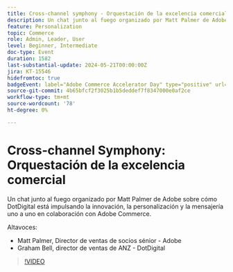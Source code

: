 ```yaml
---
title: Cross-channel symphony - Orquestación de la excelencia comercial
description: Un chat junto al fuego organizado por Matt Palmer de Adobe sobre cómo DotDigital está impulsando la innovación, la personalización y la mensajería uno a uno en colaboración con Adobe Commerce.
feature: Personalization
topic: Commerce
role: Admin, Leader, User
level: Beginner, Intermediate
doc-type: Event
duration: 1582
last-substantial-update: 2024-05-21T00:00:00Z
jira: KT-15546
hidefromtoc: true
badgeEvent: label="Adobe Commerce Accelerator Day" type="positive" url="https://experienceleague.adobe.com/en/docs/events/apac-commerce-recordings/2024/accelerator-day/overview.html"
source-git-commit: 4b65bfcf2f3025b1b5deddef7f8347000e0af2ce
workflow-type: tm+mt
source-wordcount: '78'
ht-degree: 0%

---
```



# Cross-channel Symphony: Orquestación de la excelencia comercial

Un chat junto al fuego organizado por Matt Palmer de Adobe sobre cómo DotDigital está impulsando la innovación, la personalización y la mensajería uno a uno en colaboración con Adobe Commerce.

Altavoces:

+ Matt Palmer, Director de ventas de socios sénior - Adobe
+ Graham Bell, director de ventas de ANZ - DotDigital

>[!VIDEO](https://video.tv.adobe.com/v/3429273/?learn=on)
